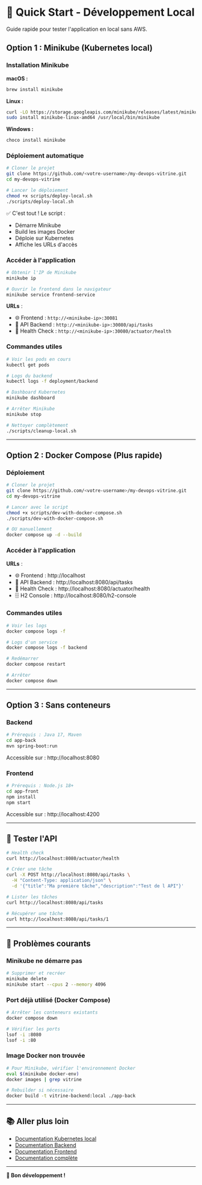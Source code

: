 # 🚀 Quick Start - Développement Local

Guide rapide pour tester l'application en local sans AWS.

## Option 1 : Minikube (Kubernetes local)

### Installation Minikube

**macOS :**
```bash
brew install minikube
```

**Linux :**
```bash
curl -LO https://storage.googleapis.com/minikube/releases/latest/minikube-linux-amd64
sudo install minikube-linux-amd64 /usr/local/bin/minikube
```

**Windows :**
```powershell
choco install minikube
```

### Déploiement automatique

```bash
# Cloner le projet
git clone https://github.com/<votre-username>/my-devops-vitrine.git
cd my-devops-vitrine

# Lancer le déploiement
chmod +x scripts/deploy-local.sh
./scripts/deploy-local.sh
```

✅ C'est tout ! Le script :
- Démarre Minikube
- Build les images Docker
- Déploie sur Kubernetes
- Affiche les URLs d'accès

### Accéder à l'application

```bash
# Obtenir l'IP de Minikube
minikube ip

# Ouvrir le frontend dans le navigateur
minikube service frontend-service
```

**URLs** :
- 🌐 Frontend : `http://<minikube-ip>:30081`
- 🔌 API Backend : `http://<minikube-ip>:30080/api/tasks`
- 💚 Health Check : `http://<minikube-ip>:30080/actuator/health`

### Commandes utiles

```bash
# Voir les pods en cours
kubectl get pods

# Logs du backend
kubectl logs -f deployment/backend

# Dashboard Kubernetes
minikube dashboard

# Arrêter Minikube
minikube stop

# Nettoyer complètement
./scripts/cleanup-local.sh
```

---

## Option 2 : Docker Compose (Plus rapide)

### Déploiement

```bash
# Cloner le projet
git clone https://github.com/<votre-username>/my-devops-vitrine.git
cd my-devops-vitrine

# Lancer avec le script
chmod +x scripts/dev-with-docker-compose.sh
./scripts/dev-with-docker-compose.sh

# OU manuellement
docker compose up -d --build
```

### Accéder à l'application

**URLs** :
- 🌐 Frontend : http://localhost
- 🔌 API Backend : http://localhost:8080/api/tasks
- 💚 Health Check : http://localhost:8080/actuator/health
- 🗄️ H2 Console : http://localhost:8080/h2-console

### Commandes utiles

```bash
# Voir les logs
docker compose logs -f

# Logs d'un service
docker compose logs -f backend

# Redémarrer
docker compose restart

# Arrêter
docker compose down
```

---

## Option 3 : Sans conteneurs

### Backend

```bash
# Prérequis : Java 17, Maven
cd app-back
mvn spring-boot:run
```

Accessible sur : http://localhost:8080

### Frontend

```bash
# Prérequis : Node.js 18+
cd app-front
npm install
npm start
```

Accessible sur : http://localhost:4200

---

## 🧪 Tester l'API

```bash
# Health check
curl http://localhost:8080/actuator/health

# Créer une tâche
curl -X POST http://localhost:8080/api/tasks \
  -H "Content-Type: application/json" \
  -d '{"title":"Ma première tâche","description":"Test de l API"}'

# Lister les tâches
curl http://localhost:8080/api/tasks

# Récupérer une tâche
curl http://localhost:8080/api/tasks/1
```

---

## 🐛 Problèmes courants

### Minikube ne démarre pas

```bash
# Supprimer et recréer
minikube delete
minikube start --cpus 2 --memory 4096
```

### Port déjà utilisé (Docker Compose)

```bash
# Arrêter les conteneurs existants
docker compose down

# Vérifier les ports
lsof -i :8080
lsof -i :80
```

### Image Docker non trouvée

```bash
# Pour Minikube, vérifier l'environnement Docker
eval $(minikube docker-env)
docker images | grep vitrine

# Rebuilder si nécessaire
docker build -t vitrine-backend:local ./app-back
```

---

## 📚 Aller plus loin

- [Documentation Kubernetes local](k8s/local/README.md)
- [Documentation Backend](app-back/README.md)
- [Documentation Frontend](app-front/README.md)
- [Documentation complète](README.md)

---

**🎯 Bon développement !**
